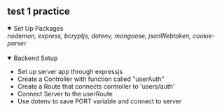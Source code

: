 ## test 1 practice

<details open>
    <summary>Set Up Packages</summary>
    <i>nodemon, express, bcryptjs, dotenv, mongoose, jsonWebtoken, cookie-parser</i>
</details>

</br>

<details open>
    <summary>Backend Setup</summary>
    <ul>
        <li>Set up server app through expressjs</li>
        <li>Create a Controller with function called "userAuth"</li>
        <li>Create a Route that connects controller to 'users/auth' </li>
        <li>Connect Server to the userRoute</li>
        <li>Use dotenv to save PORT variable and connect to server</li>
    </ul>
</details>


